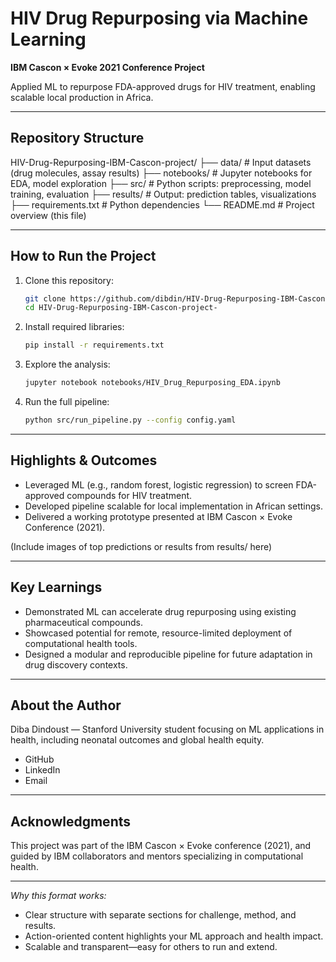 # HIV Drug Repurposing via Machine Learning  
**IBM Cascon × Evoke 2021 Conference Project**

Applied ML to repurpose FDA-approved drugs for HIV treatment, enabling scalable local production in Africa.

---

## Repository Structure  

HIV-Drug-Repurposing-IBM-Cascon-project/
├── data/                # Input datasets (drug molecules, assay results)
├── notebooks/           # Jupyter notebooks for EDA, model exploration
├── src/                 # Python scripts: preprocessing, model training, evaluation
├── results/             # Output: prediction tables, visualizations
├── requirements.txt     # Python dependencies
└── README.md            # Project overview (this file)

---

## How to Run the Project

1. Clone this repository:
   ```bash
   git clone https://github.com/dibdin/HIV-Drug-Repurposing-IBM-Cascon-project-.git
   cd HIV-Drug-Repurposing-IBM-Cascon-project-
   ```

2. Install required libraries:
   ```bash
   pip install -r requirements.txt
   ```

3. Explore the analysis:
   ```bash
   jupyter notebook notebooks/HIV_Drug_Repurposing_EDA.ipynb
   ```

4. Run the full pipeline:
   ```bash
   python src/run_pipeline.py --config config.yaml
   ```

---

## Highlights & Outcomes

- Leveraged ML (e.g., random forest, logistic regression) to screen FDA-approved compounds for HIV treatment.
- Developed pipeline scalable for local implementation in African settings.
- Delivered a working prototype presented at IBM Cascon × Evoke Conference (2021).

(Include images of top predictions or results from results/ here)

---

## Key Learnings

- Demonstrated ML can accelerate drug repurposing using existing pharmaceutical compounds.
- Showcased potential for remote, resource-limited deployment of computational health tools.
- Designed a modular and reproducible pipeline for future adaptation in drug discovery contexts.

---

## About the Author

Diba Dindoust — Stanford University student focusing on ML applications in health, including neonatal outcomes and global health equity.

- GitHub
- LinkedIn
- Email

---

## Acknowledgments

This project was part of the IBM Cascon × Evoke conference (2021), and guided by IBM collaborators and mentors specializing in computational health.

---

*Why this format works:*
- Clear structure with separate sections for challenge, method, and results.
- Action-oriented content highlights your ML approach and health impact.
- Scalable and transparent—easy for others to run and extend.
